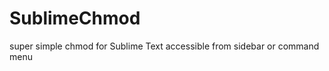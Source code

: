 SublimeChmod
============

super simple chmod for Sublime Text accessible from sidebar or command menu

